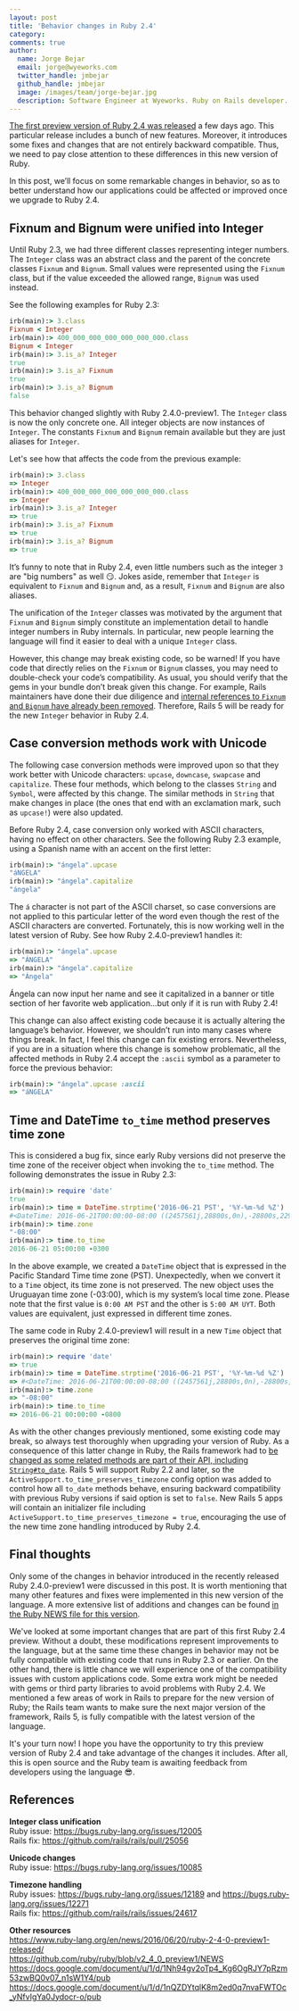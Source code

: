 ```yaml
---
layout: post
title: 'Behavior changes in Ruby 2.4'
category:
comments: true
author:
  name: Jorge Bejar
  email: jorge@wyeworks.com
  twitter_handle: jmbejar
  github_handle: jmbejar
  image: /images/team/jorge-bejar.jpg
  description: Software Engineer at Wyeworks. Ruby on Rails developer.
---
```


[The first preview version of Ruby 2.4 was released](https://www.ruby-lang.org/en/news/2016/06/20/ruby-2-4-0-preview1-released/) a few days ago. This particular release includes a bunch of new features. Moreover, it introduces some fixes and changes that are not entirely backward compatible. Thus, we need to pay close attention to these differences in this new version of Ruby.

In this post, we’ll focus on some remarkable changes in behavior, so as to better understand how our applications could be affected or improved once we upgrade to Ruby 2.4.

<!--more-->

## Fixnum and Bignum were unified into Integer

Until Ruby 2.3, we had three different classes representing integer numbers. The `Integer` class was an abstract class and the parent of the concrete classes `Fixnum` and `Bignum`. Small values were represented using the `Fixnum` class, but if the value exceeded the allowed range, `Bignum` was used instead.

See the following examples for Ruby 2.3:

```ruby
irb(main):> 3.class
Fixnum < Integer
irb(main):> 400_000_000_000_000_000_000.class
Bignum < Integer
irb(main):> 3.is_a? Integer
true
irb(main):> 3.is_a? Fixnum
true
irb(main):> 3.is_a? Bignum
false
```

This behavior changed slightly with Ruby 2.4.0-preview1. The `Integer` class is now the only concrete one. All integer objects are now instances of `Integer`. The constants `Fixnum` and `Bignum` remain available but they are just aliases for `Integer`.

Let's see how that affects the code from the previous example:

```ruby
irb(main):> 3.class
=> Integer
irb(main):> 400_000_000_000_000_000_000.class
=> Integer
irb(main):> 3.is_a? Integer
=> true
irb(main):> 3.is_a? Fixnum
=> true
irb(main):> 3.is_a? Bignum
=> true
```

It’s funny to note that in Ruby 2.4, even little numbers such as the integer `3` are "big numbers" as well 😏. Jokes aside, remember that `Integer` is equivalent to `Fixnum` and `Bignum` and, as a result, `Fixnum` and `Bignum` are also aliases.

The unification of the `Integer` classes was motivated by the argument that `Fixnum` and `Bignum` simply constitute an implementation detail to handle integer numbers in Ruby internals. In particular, new people learning the language will find it easier to deal with a unique `Integer` class.

However, this change may break existing code, so be warned! If you have code that directly relies on the `Fixnum` or `Bignum` classes, you may need to double-check your code’s compatibility. As usual, you should verify that the gems in your bundle don’t break given this change. For example, Rails maintainers have done their due diligence and [internal references to `Fixnum` and `Bignum` have already been removed](https://github.com/rails/rails/pull/25056). Therefore, Rails 5 will be ready for the new `Integer` behavior in Ruby 2.4.

## Case conversion methods work with Unicode

The following case conversion methods were improved upon so that they work better with Unicode characters: `upcase`, `downcase`, `swapcase` and `capitalize`. These four methods, which belong to the classes `String` and `Symbol`, were affected by this change. The similar methods in `String` that make changes in place (the ones that end with an exclamation mark, such as `upcase!`) were also updated.

Before Ruby 2.4, case conversion only worked with ASCII characters, having no effect on other characters. See the following Ruby 2.3 example, using a Spanish name with an accent on the first letter:

```ruby
irb(main):> "ángela".upcase
"áNGELA"
irb(main):> "ángela".capitalize
"ángela"
```

The `á` character is not part of the ASCII charset, so case conversions are not applied to this particular letter of the word even though the rest of the ASCII characters are converted. Fortunately, this is now working well in the latest version of  Ruby. See how Ruby 2.4.0-preview1 handles it:

```ruby
irb(main):> "ángela".upcase
=> "ÁNGELA"
irb(main):> "ángela".capitalize
=> "Ángela"
```

Ángela can now input her name and see it capitalized in a banner or title section of her favorite web application...but only if it is run with Ruby 2.4!

This change can also affect existing code because it is actually altering the language’s behavior. However, we shouldn’t run into many cases where things break. In fact, I feel this change can fix existing errors. Nevertheless, if you are in a situation where this change is somehow problematic, all the affected methods in Ruby 2.4 accept the `:ascii` symbol as a parameter to force the previous behavior:

```ruby
irb(main):> "ángela".upcase :ascii
=> "áNGELA"  
```

## Time and DateTime `to_time` method preserves time zone 

This is considered a bug fix, since early Ruby versions did not preserve the time zone of the receiver object when invoking the `to_time` method. The following demonstrates the issue in Ruby 2.3:

```ruby
irb(main):> require 'date'
true
irb(main):> time = DateTime.strptime('2016-06-21 PST', '%Y-%m-%d %Z')
#<DateTime: 2016-06-21T00:00:00-08:00 ((2457561j,28800s,0n),-28800s,2299161j)>
irb(main):> time.zone
"-08:00"
irb(main):> time.to_time
2016-06-21 05:00:00 -0300
```

In the above example, we created a `DateTime` object that is expressed in the Pacific Standard Time time zone (PST). Unexpectedly, when we convert it to a `Time` object, its time zone is not preserved. The new object uses the Uruguayan time zone (-03:00), which is my system’s local time zone. Please note that the first value is `0:00 AM PST` and the other is `5:00 AM UYT`. Both values are equivalent, just expressed in different time zones.

The same code in Ruby 2.4.0-preview1 will result in a new `Time` object that preserves the original time zone:

```ruby
irb(main):> require 'date'
=> true
irb(main):> time = DateTime.strptime('2016-06-21 PST', '%Y-%m-%d %Z')
=> #<DateTime: 2016-06-21T00:00:00-08:00 ((2457561j,28800s,0n),-28800s,2299161j)>
irb(main):> time.zone
=> "-08:00"
irb(main):> time.to_time
=> 2016-06-21 00:00:00 -0800
```

As with the other changes previously mentioned, some existing code may break, so always test thoroughly when upgrading your version of Ruby. As a consequence of this latter change in Ruby, the Rails framework had to [be changed as some related methods are part of their API, including `String#to_date`](https://github.com/rails/rails/commit/c9c5788a527b70d7f983e2b4b47e3afd863d9f48). Rails 5 will support Ruby 2.2 and later, so the `ActiveSupport.to_time_preserves_timezone` config option was added to control how all `to_date` methods behave, ensuring backward compatibility with previous Ruby versions if said option is set to `false`.  New Rails 5 apps will contain an initializer file including `ActiveSupport.to_time_preserves_timezone = true`, encouraging the use of the new time zone handling introduced by Ruby 2.4.

## Final thoughts

Only some of the changes in behavior introduced in the recently released Ruby 2.4.0-preview1 were discussed in this post. It is worth mentioning that many other features and fixes were implemented in this new version of the language. A more extensive list of additions and changes can be found [in the Ruby NEWS file for this version](https://github.com/ruby/ruby/blob/v2_4_0_preview1/NEWS).

We've looked at some important changes that are part of this first Ruby 2.4 preview. Without a doubt, these modifications represent improvements to the language, but at the same time these changes in behavior may not be fully compatible with existing code that runs in Ruby 2.3 or earlier. On the other hand, there is little chance we will experience one of the compatibility issues with custom applications code. Some extra work might be needed with gems or third party libraries to avoid problems with Ruby 2.4. We mentioned a few areas of work in Rails to prepare for the new version of Ruby; the Rails team wants to make sure the next major version of the framework, Rails 5, is fully compatible with the latest version of the language.

It's your turn now! I hope you have the opportunity to try this preview version of Ruby 2.4 and take advantage of the changes it includes. After all, this is open source and the Ruby team is awaiting feedback from developers using the language 😎.

## References

__Integer class unification__<br/>
Ruby issue: https://bugs.ruby-lang.org/issues/12005<br/>
Rails fix: https://github.com/rails/rails/pull/25056<br/>

__Unicode changes__<br/>
Ruby issue: https://bugs.ruby-lang.org/issues/10085

__Timezone handling__<br/>
Ruby issues: https://bugs.ruby-lang.org/issues/12189 and https://bugs.ruby-lang.org/issues/12271<br/>
Rails fix: https://github.com/rails/rails/issues/24617

__Other resources__<br/>
https://www.ruby-lang.org/en/news/2016/06/20/ruby-2-4-0-preview1-released/<br/>
https://github.com/ruby/ruby/blob/v2_4_0_preview1/NEWS<br/>
https://docs.google.com/document/u/1/d/1Nh94gv2oTp4_Kg6OgRJY7pRzm53zwBQ0v07_n1sW1Y4/pub<br/>
https://docs.google.com/document/u/1/d/1nQZDYtqlK8m2ed0q7nvaFWTOc_yNfvIgYa0Jydocr-o/pub
